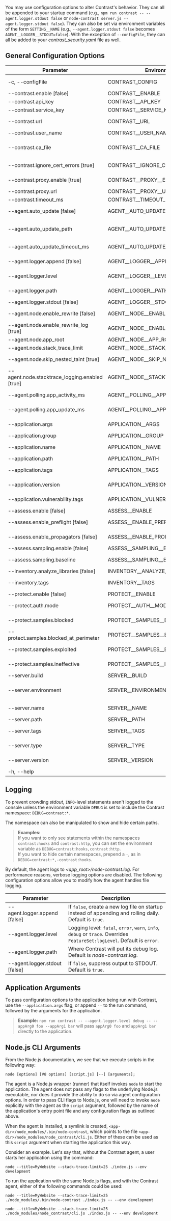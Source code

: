 <!--
title: "Node.js Agent Configuration"
description: "Configuring the Node.js Agent"
tags: "installation NodeJS agent configuration"
-->

You may use configuration options to alter Contrast's behavior. They can all be appended to your startup command (e.g., `npm run contrast -- --agent.logger.stdout false` or `node-contrast server.js --agent.logger.stdout false`). They can also be set via environment variables of the form `SETTING__NAME` (e.g., `--agent.logger.stdout false` becomes `AGENT__LOGGER__STDOUT=false`). With the exception of `--configFile`, they can all be added to your *contrast_security.yaml* file as well.

## General Configuration Options

Parameter                                      | Environment Variable                     | Description
------------------------------                 | --------                                 | -------------
-c, --configFile <path>                        | CONTRAST_CONFIG                          | Set *config* file location. Defaults to *<app_root>/contrast_security.yaml*.
--contrast.enable [false]                      | CONTRAST__ENABLE                         | Set `false` to disable reporting. Default is `true`.
--contrast.api_key <key>                       | CONTRAST__API_KEY                        | The organization API key.
--contrast.service_key <key>                   | CONTRAST__SERVICE_KEY                    | Account service key.
--contrast.url <url>                           | CONTRAST__URL                            | URL on which to report. Default is https://app.contrastsecurity.com/.
--contrast.user_name <name>                    | CONTRAST__USER_NAME                      | Account user name.
--contrast.ca_file <path>                      | CONTRAST__CA_FILE                        | When running an on-premises Contrast instance using a self-signed certificate, use this option to provide the relative or absolute path to your CA file.
--contrast.ignore_cert_errors [true]           | CONTRAST__IGNORE_CERT_ERRORS             | Allows agent to communicate data even if Contrast's cert can't be verified against supplied list of CAs.
--contrast.proxy.enable [true]                 | CONTRAST__PROXY__ENABLE                  | If `false`, no proxy is being used for communication of data.
--contrast.proxy.url <url>                     | CONTRAST__PROXY__URL                     | URL of proxy for communicating agent data.
--contrast.timeout_ms <ms>                     | CONTRAST__TIMEOUT_MS                     | Http timeout value (in ms). Default is **10000**.
--agent.auto_update [false]                    | AGENT__AUTO_UPDATE                       | If `false`, don't attempt to auto-update the agent. Default is `true`.
--agent.auto_update_path <path>                | AGENT__AUTO_UPDATE_PATH                  | Directory where the updated agent artifact should be saved before installation. Default is */var/folders/ck/4cpmx4m569j29z7n05dnfb4h0000gp/T*.
--agent.auto_update_timeout_ms <ms>            | AGENT__AUTO_UPDATE_TIMEOUT_MS            | Time to wait before aborting auto-update attempt. Default is **60000**.
--agent.logger.append [false]                  | AGENT__LOGGER__APPEND                    | If `false`, create a new log file on startup instead of appending and rolling daily. Default is `true`.
--agent.logger.level <level>                   | AGENT__LOGGER__LEVEL                     | Logging level: `fatal`, `error`, `warn`, `info`, `debug` or `trace`. Overrides `FeatureSet:logLevel`. Default is `error`.
--agent.logger.path <path>                     | AGENT__LOGGER__PATH                      | Where Contrast will put its debug log. Default is *node-contrast.log*.
--agent.logger.stdout [false]                  | AGENT__LOGGER__STDOUT                    | If `false`, suppress output to STDOUT. Default is `true`.
--agent.node.enable_rewrite [false]            | AGENT__NODE__ENABLE_REWRITE              | If `false`, disable source rewriting. Default is `true`. (Not recommended.)
--agent.node.enable_rewrite_log [true]         | AGENT__NODE__ENABLE_REWRITE_LOG          | Log contents of modules that have been rewritten for debugging purposes.
--agent.node.app_root <path>                   | AGENT__NODE__APP_ROOT                    | Set location to look for the application's *package.json*.
--agent.node.stack_trace_limit <limit>         | AGENT__NODE__STACK_TRACE_LIMIT           | Set limit for stack trace size. Default is **10**.
--agent.node.skip_nested_taint [true]          | AGENT__NODE__SKIP_NESTED_TAINT           | Don't traverse nested properties to look for taint during propagation. (Not recommended.)
--agent.node.stacktrace_logging.enabled [true] | AGENT__NODE__STACKTRACE_LOGGING__ENABLED | Log all application errors to agent's */dumps* file for aggressive debugging. (Not recommended.)
--agent.polling.app_activity_ms <ms>           | AGENT__POLLING__APP_ACTIVITY_MS          | How often (in ms), application activity messages are sent. Default is **30000**.
--agent.polling.app_update_ms <ms>             | AGENT__POLLING__APP_UPDATE_MS            | How often (in ms), application update messages (libraries, technologies, etc.) are sent. Default is **60000**.
--application.args <args>                      | APPLICATION__ARGS                        | String containing `args` to pass verbatim to the application. (E.g., `--application.args "-A -S -D -F foo bar"`.)
--application.group <tags>                     | APPLICATION__GROUP                       | How to report the application's group for auto-grouping.
--application.name <name>                      | APPLICATION__NAME                        | Override the reported application name. Default is `package.json:name`.
--application.path <name>                      | APPLICATION__PATH                        | Override the reported application path. Default is */*.
--application.tags <tags>                      | APPLICATION__TAGS                        | Comma-separated list of tags to apply to each application reported by the agent.
--application.version <version>                | APPLICATION__VERSION                     | Override the reported application version, if different from 'version' field in the application's *package.json*.
--application.vulnerability.tags <tags>        | APPLICATION__VULNERABILITY__TAGS         | Comma-separated list of tags to apply to each application vulnerability reported by the agent.
--assess.enable [false]                        | ASSESS__ENABLE                           | If `false`, disable assess mode. Default is `true`.
--assess.enable_preflight [false]              | ASSESS__ENABLE_PREFLIGHT                 | If `false`, disable preflight spooling of traces. Default is `true`. (Not recommended.)
--assess.enable_propagators [false]            | ASSESS__ENABLE_PROPAGATORS               | If `false`, disable dataflow propagation. Default is `true`. (Not recommended.)
--assess.sampling.enable [false]               | ASSESS__SAMPLING__ENABLE                 | If `false`, disable sampling. Default is `true`.
--assess.sampling.baseline <rule limit>        | ASSESS__SAMPLING__BASELINE               | Maximum number of times to report the same rule for a single. Default is **5**.
--inventory.analyze_libraries [false]          | INVENTORY__ANALYZE_LIBRARIES             | If `false`, don't read or report library data. Default is `true`.
--inventory.tags <tags>                        | INVENTORY__TAGS                          | Comma-separated list of tags to apply to each application library reported by the agent.
--protect.enable [false]                       | PROTECT__ENABLE                          | If `false`, disable protect mode. Default is `true`.
--protect.auth.mode <mode>                     | PROTECT__AUTH__MODE                      | Whether to report authentication framework login attempts. Options are `OFF` or `MONITOR`. Default is `OFF`.
--protect.samples.blocked <count>              | PROTECT__SAMPLES__BLOCKED                | Limit the reporting of "blocked" Protect events to this number (per report cycle). Default is **25**.
--protect.samples.blocked_at_perimeter <count> | PROTECT__SAMPLES__BLOCKED_AT_PERIMETER   | Limit the reporting of "blocked-at-perim" Protect events to this number (per report cycle). Default is **25**.
--protect.samples.exploited <count>            | PROTECT__SAMPLES__EXPLOITED              | Limit the reporting of "effective" Protect events to this number (per report cycle). Default is **100**.
--protect.samples.ineffective <count>          | PROTECT__SAMPLES__INEFFECTIVE            | Limit the reporting of "ineffective" Protect events to this number (per report cycle). Default is **50**.
--server.build <version>                       | SERVER__BUILD                            | Set reported server build option.
--server.environment <name>                    | SERVER__ENVIRONMENT                      | Environment in which the server is running - `QA`, `PRODUCTION` or `DEVELOPMENT` (case insenstive); does not affect servers that already exist in Contrast.
--server.name <name>                           | SERVER__NAME                             | Override the reported server name. Default is `ip-192-168-1-50.ec2.internal`.
--server.path <name>                           | SERVER__PATH                             | Override the reported server path. Default is */*.
--server.tags <tags>                           | SERVER__TAGS                             | Comma-separated list of tags to apply to each server reported by the agent.
--server.type <type>                           | SERVER__TYPE                             | Override the reported server type. Default is `node.js v8.9.4`.
--server.version <version>                     | SERVER__VERSION                          | Override the reported server version, if different from 'version' field in the application's *package.json*.
-h, --help                                     |                                          | Output usage information.

## Logging

To prevent crowding *stdout*, `INFO`-level statements aren't logged to the console unless the environment variable `DEBUG` is set to include the Contrast namespace: `DEBUG=contrast:*`.

The namespace can also be manipulated to show and hide certain paths. 

> **Examples:** <br> If you want to only see statements within the namespaces `contrast:hooks` and `contrast:http`, you can set the environment variable as `DEBUG=contrast:hooks,contrast:http`. <br> If you want to hide certain namespaces, prepend a `-`, as in `DEBUG=contrast:*,-contrast:hooks`.

By default, the agent logs to *<app_root>/node-contrast.log*. For performance reasons, verbose logging options are disabled. The following configuration options allow you to modify how the agent handles file logging. 


 Parameter                       				 | Description
------------------------------   				 | -------------
--agent.logger.append [false]                    | If `false`, create a new log file on startup instead of appending and rolling daily. Default is `true`.
--agent.logger.level <level>                     | Logging level: `fatal`, `error`, `warn`, `info`, `debug` or `trace`. Overrides `FeatureSet:logLevel`. Default is `error`.
--agent.logger.path <path>                       | Where Contrast will put its debug log. Default is *node-contrast.log*.
--agent.logger.stdout [false]                    | If `false`, suppress output to STDOUT. Default is `true`.


## Application Arguments

To pass configuration options to the application being run with Contrast, use the `--application.args` flag, or append `--` to the run command, followed by the arguments for the application. 

> **Example:** `npm run contrast -- --agent.logger.level debug -- --appArg0 foo --appArg1 bar` will pass `appArg0 foo` and `appArg1 bar` directly to the application.


## Node.js CLI Arguments

From the Node.js documentation, we see that we execute scripts in the following way:

```shell
node [options] [V8 options] [script.js] [--] [arguments];
```

The agent is a Node.js wrapper (runner) that itself invokes `node` to start the application. The agent does not pass any flags to the underlying Node.js executable, nor does it provide the ability to do so via agent configuration options.
In order to pass CLI flags to Node.js, one will need to invoke `node` explicitly with the agent as the `script` argument, followed by the name of the application's entry point file and any configuration flags as outlined above.

When the agent is installed, a symlink is created, `<app-dir>/node_modules/.bin/node-contrast`, which points to the file `<app-dir>/node_modules/node_contrast/cli.js`. Either of these can be used as this `script` argument when starting the application this way.

Consider an example. Let's say that, without the Contrast agent, a user starts her application using the command:

```shell
node --title=MyWebsite --stack-trace-limit=25 ./index.js --env development
```

To run the application with the same Node.js flags, and with the Contrast agent, either of the following commands could be used:

```shell
node --title=MyWebsite --stack-trace-limit=25 ./node_modules/.bin/node-contrast ./index.js -- --env development
```

```shell
node --title=MyWebsite --stack-trace-limit=25 ./node_modules/node_contrast/cli.js ./index.js -- --env development
```
